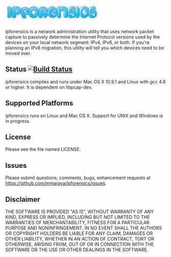 ![ipforensics logo](ipforensics.png "ipforensics")
==================================================

ipforensics is a network administration utility that uses network packet capture to passively determine the Internet Protocol versions used by the devices on your local network segment: IPv4, IPv6, or both.  If you're planning an IPv6 migration, this utility will tell you which devices need to be moved over.

Status [![Build Status](https://travis-ci.org/mmaraya/ipforensics.png?branch=master)](https://travis-ci.org/mmaraya/ipforensics)
------

ipforensics compiles and runs under Mac OS X 10.9.1 and Linux with gcc 4.8 or higher.  It is dependent on libpcap-dev.

Supported Platforms
-------------------

ipforensics runs on Linux and Mac OS X. Support for UNIX and Windows is in progress.

License
-------

Please see the file named LICENSE. 

Issues
------

Please submit questions, comments, bugs, enhancement requests at https://github.com/mmaraya/ipforensics/issues.

Disclaimer
----------

THE SOFTWARE IS PROVIDED "AS IS", WITHOUT WARRANTY OF ANY KIND, EXPRESS OR IMPLIED, INCLUDING BUT NOT LIMITED TO THE WARRANTIES OF MERCHANTABILITY, FITNESS FOR A PARTICULAR PURPOSE AND NONINFRINGEMENT. IN NO EVENT SHALL THE AUTHORS OR COPYRIGHT HOLDERS BE LIABLE FOR ANY CLAIM, DAMAGES OR OTHER LIABILITY, WHETHER IN AN ACTION OF CONTRACT, TORT OR OTHERWISE, ARISING FROM, OUT OF OR IN CONNECTION WITH THE SOFTWARE OR THE USE OR OTHER DEALINGS IN THE SOFTWARE.
